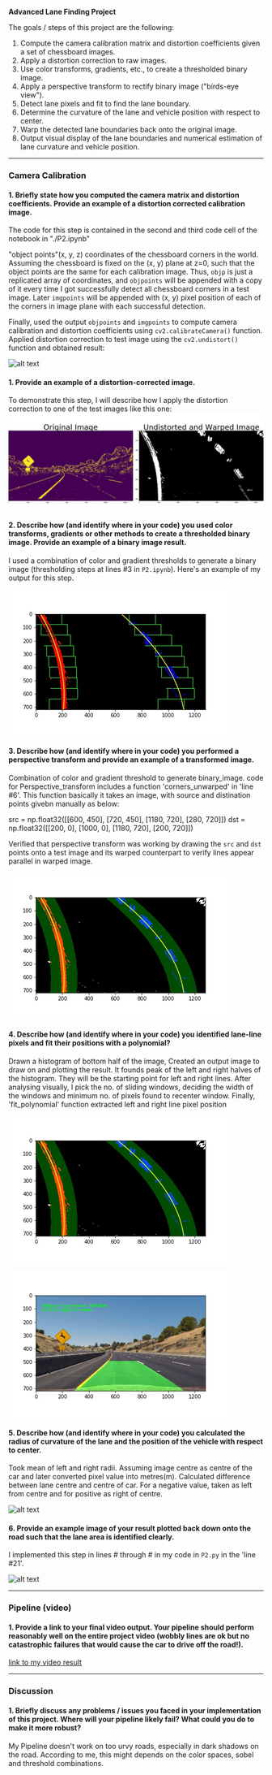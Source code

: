 **Advanced Lane Finding Project**

The goals / steps of this project are the following:

1. Compute the camera calibration matrix and distortion coefficients given a set of chessboard images.
2. Apply a distortion correction to raw images.
3. Use color transforms, gradients, etc., to create a thresholded binary image.
4. Apply a perspective transform to rectify binary image ("birds-eye view").
5. Detect lane pixels and fit to find the lane boundary.
6. Determine the curvature of the lane and vehicle position with respect to center.
7. Warp the detected lane boundaries back onto the original image.
8. Output visual display of the lane boundaries and numerical estimation of lane curvature and vehicle position.

[//]: # (Image References)

[image11]: ./examples/undistort_output.png "Undistorted"
[image12]: ./test_images/test1.jpg "Road Transformed"
[image13]: ./examples/binary_combo_example.jpg "Binary Example"
[image14]: ./examples/warped_straight_lines.jpg "Warp Example"
[image15]: ./examples/color_fit_lines.jpg "Fit Visual"
[image16]: ./examples/example_output.jpg "Output"



[image1]: ./output_images/Output_binary_image.jpg
[image2]: ./output_images/Undistorted_Warped_image.jpg
[image3]: ./output_images/Sliding_Window_image.jpg
[image4]: ./output_images/Fit__poly_image.jpg
[image5]: ./output_images/Lane_image.jpg
[image6]: ./test_images/test2.jpg

[image7]: ./camera_cal_output/calibration9.jpg
[video1]: ./project_video.mp4 "Video"


---

### Camera Calibration

#### 1. Briefly state how you computed the camera matrix and distortion coefficients. Provide an example of a distortion corrected calibration image.

The code for this step is contained in the second and third code cell of the notebook in "./P2.ipynb" 

"object points"(x, y, z) coordinates of the chessboard corners in the world. Assuming the chessboard is fixed on the (x, y) plane at z=0, such that the object points are the same for each calibration image.  Thus, `objp` is just a replicated array of coordinates, and `objpoints` will be appended with a copy of it every time I got successfully detect all chessboard corners in a test image.  Later `imgpoints` will be appended with (x, y) pixel position of each of the corners in image plane with each successful detection.  

Finally, used the output `objpoints` and `imgpoints` to compute camera calibration and distortion coefficients using `cv2.calibrateCamera()` function.  Applied distortion correction to test image using the `cv2.undistort()` function and obtained result: 

![alt text][image1]


#### 1. Provide an example of a distortion-corrected image.

To demonstrate this step, I will describe how I apply the distortion correction to one of the test images like this one:
![alt text][image2]

#### 2. Describe how (and identify where in your code) you used color transforms, gradients or other methods to create a thresholded binary image.  Provide an example of a binary image result.

I used a combination of color and gradient thresholds to generate a binary image (thresholding steps at lines #3 in `P2.ipynb`).  Here's an example of my output for this step. 

![alt text][image3]

#### 3. Describe how (and identify where in your code) you performed a perspective transform and provide an example of a transformed image.

Combination of color and gradient threshold to generate binary_image. code for Perspective_transform includes a function 'corners_unwarped' in 'line #6'. This function basically it takes an image, with source and distination points givebn manually
as below:

src = np.float32([[600, 450], [720, 450], [1180, 720], [280, 720]])
dst = np.float32([[200, 0], [1000, 0], [1180, 720], [200, 720]])

Verified that perspective transform was working by drawing the `src` and `dst` points onto a test image and its warped counterpart to verify lines appear parallel in warped image.

![alt text][image4]

#### 4. Describe how (and identify where in your code) you identified lane-line pixels and fit their positions with a polynomial?

Drawn a histogram of bottom half of the image, Created an output image to draw on and plotting the result. It founds peak of the left and right halves of the histogram. They will be the starting point for left and right lines. After analysing visually, I pick the no. of sliding windows, deciding the width of the windows and minimum no. of pixels found to recenter window. Finally, 'fit_polynomial' function extracted left and right line pixel position 

![alt text][image4]

![alt text][image5]

#### 5. Describe how (and identify where in your code) you calculated the radius of curvature of the lane and the position of the vehicle with respect to center.

Took mean of left and right radii. Assuming image centre as centre of the car and later converted pixel value into metres(m). Calculated difference between lane centre and centre of car. For a negative value, taken as left from centre and for positive as right of centre. 

![alt text][image7]

#### 6. Provide an example image of your result plotted back down onto the road such that the lane area is identified clearly.

I implemented this step in lines # through # in my code in `P2.py` in the 'line #21'.  

![alt text][image7]

---

### Pipeline (video)

#### 1. Provide a link to your final video output.  Your pipeline should perform reasonably well on the entire project video (wobbly lines are ok but no catastrophic failures that would cause the car to drive off the road!).

[link to my video result](.output_videos/project_video.mp4)

---

### Discussion

#### 1. Briefly discuss any problems / issues you faced in your implementation of this project.  Where will your pipeline likely fail?  What could you do to make it more robust?

My Pipeline doesn't work on too urvy roads, especially in dark shadows on the road. According to me, this might depends on the color spaces, sobel and threshold combinations.   
